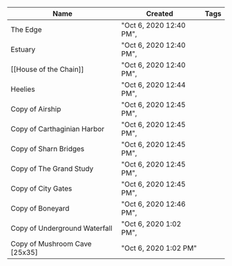 ﻿Name|Created|Tags
-|-|-|
The Edge|"Oct 6, 2020 12:40 PM",
Estuary|"Oct 6, 2020 12:40 PM",
[[House of the Chain]]|"Oct 6, 2020 12:40 PM",
Heelies|"Oct 6, 2020 12:44 PM",
Copy of Airship|"Oct 6, 2020 12:45 PM",
Copy of Carthaginian Harbor|"Oct 6, 2020 12:45 PM",
Copy of Sharn Bridges|"Oct 6, 2020 12:45 PM",
Copy of The Grand Study|"Oct 6, 2020 12:45 PM",
Copy of City Gates|"Oct 6, 2020 12:45 PM",
Copy of Boneyard|"Oct 6, 2020 12:46 PM",
Copy of Underground Waterfall|"Oct 6, 2020 1:02 PM",
Copy of Mushroom Cave [25x35]|"Oct 6, 2020 1:02 PM"|